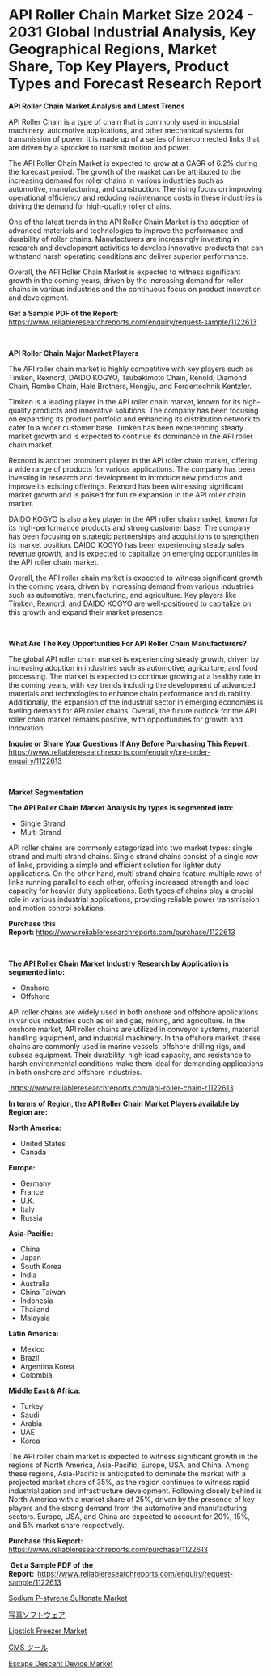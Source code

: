 <p><h1>API Roller Chain Market Size 2024 - 2031 Global Industrial Analysis, Key Geographical Regions, Market Share, Top Key Players, Product Types and Forecast Research Report</h1></p><p><strong>API Roller Chain Market Analysis and Latest Trends</strong></p>
<p><p>API Roller Chain is a type of chain that is commonly used in industrial machinery, automotive applications, and other mechanical systems for transmission of power. It is made up of a series of interconnected links that are driven by a sprocket to transmit motion and power.</p><p>The API Roller Chain Market is expected to grow at a CAGR of 6.2% during the forecast period. The growth of the market can be attributed to the increasing demand for roller chains in various industries such as automotive, manufacturing, and construction. The rising focus on improving operational efficiency and reducing maintenance costs in these industries is driving the demand for high-quality roller chains.</p><p>One of the latest trends in the API Roller Chain Market is the adoption of advanced materials and technologies to improve the performance and durability of roller chains. Manufacturers are increasingly investing in research and development activities to develop innovative products that can withstand harsh operating conditions and deliver superior performance.</p><p>Overall, the API Roller Chain Market is expected to witness significant growth in the coming years, driven by the increasing demand for roller chains in various industries and the continuous focus on product innovation and development.</p></p>
<p><strong>Get a Sample PDF of the Report:&nbsp;</strong> <a href="https://www.reliableresearchreports.com/enquiry/request-sample/1122613">https://www.reliableresearchreports.com/enquiry/request-sample/1122613</a></p>
<p>&nbsp;</p>
<p><strong>API Roller Chain Major Market Players</strong></p>
<p><p>The API roller chain market is highly competitive with key players such as Timken, Rexnord, DAIDO KOGYO, Tsubakimoto Chain, Renold, Diamond Chain, Rombo Chain, Hale Brothers, Hengjiu, and Fordertechnik Kentzler.</p><p>Timken is a leading player in the API roller chain market, known for its high-quality products and innovative solutions. The company has been focusing on expanding its product portfolio and enhancing its distribution network to cater to a wider customer base. Timken has been experiencing steady market growth and is expected to continue its dominance in the API roller chain market.</p><p>Rexnord is another prominent player in the API roller chain market, offering a wide range of products for various applications. The company has been investing in research and development to introduce new products and improve its existing offerings. Rexnord has been witnessing significant market growth and is poised for future expansion in the API roller chain market.</p><p>DAIDO KOGYO is also a key player in the API roller chain market, known for its high-performance products and strong customer base. The company has been focusing on strategic partnerships and acquisitions to strengthen its market position. DAIDO KOGYO has been experiencing steady sales revenue growth, and is expected to capitalize on emerging opportunities in the API roller chain market.</p><p>Overall, the API roller chain market is expected to witness significant growth in the coming years, driven by increasing demand from various industries such as automotive, manufacturing, and agriculture. Key players like Timken, Rexnord, and DAIDO KOGYO are well-positioned to capitalize on this growth and expand their market presence.</p></p>
<p>&nbsp;</p>
<p><strong>What Are The Key Opportunities For API Roller Chain Manufacturers?</strong></p>
<p><p>The global API roller chain market is experiencing steady growth, driven by increasing adoption in industries such as automotive, agriculture, and food processing. The market is expected to continue growing at a healthy rate in the coming years, with key trends including the development of advanced materials and technologies to enhance chain performance and durability. Additionally, the expansion of the industrial sector in emerging economies is fueling demand for API roller chains. Overall, the future outlook for the API roller chain market remains positive, with opportunities for growth and innovation.</p></p>
<p><strong>Inquire or Share Your Questions If Any Before Purchasing This Report:</strong> <a href="https://www.reliableresearchreports.com/enquiry/pre-order-enquiry/1122613">https://www.reliableresearchreports.com/enquiry/pre-order-enquiry/1122613</a></p>
<p>&nbsp;</p>
<p><strong>Market Segmentation</strong></p>
<p><strong>The API Roller Chain Market Analysis by types is segmented into:</strong></p>
<p><ul><li>Single Strand</li><li>Multi Strand</li></ul></p>
<p><p>API roller chains are commonly categorized into two market types: single strand and multi strand chains. Single strand chains consist of a single row of links, providing a simple and efficient solution for lighter duty applications. On the other hand, multi strand chains feature multiple rows of links running parallel to each other, offering increased strength and load capacity for heavier duty applications. Both types of chains play a crucial role in various industrial applications, providing reliable power transmission and motion control solutions.</p></p>
<p><strong>Purchase this Report:&nbsp;</strong><a href="https://www.reliableresearchreports.com/purchase/1122613">https://www.reliableresearchreports.com/purchase/1122613</a></p>
<p>&nbsp;</p>
<p><strong>The API Roller Chain Market Industry Research by Application is segmented into:</strong></p>
<p><ul><li>Onshore</li><li>Offshore</li></ul></p>
<p><p>API roller chains are widely used in both onshore and offshore applications in various industries such as oil and gas, mining, and agriculture. In the onshore market, API roller chains are utilized in conveyor systems, material handling equipment, and industrial machinery. In the offshore market, these chains are commonly used in marine vessels, offshore drilling rigs, and subsea equipment. Their durability, high load capacity, and resistance to harsh environmental conditions make them ideal for demanding applications in both onshore and offshore industries.</p></p>
<p><a href="https://www.reliableresearchreports.com/api-roller-chain-r1122613">&nbsp;https://www.reliableresearchreports.com/api-roller-chain-r1122613</a></p>
<p><strong>In terms of Region, the API Roller Chain Market Players available by Region are:</strong></p>
<p>
    <p> <strong> North America: </strong>
        <ul>
            <li>United States</li>
            <li>Canada</li>
        </ul>
        </p> 
    <p> <strong> Europe: </strong>
        <ul>
            <li>Germany</li>
            <li>France</li>
            <li>U.K.</li>
            <li>Italy</li>
            <li>Russia</li>
        </ul>
        </p> 
    <p> <strong> Asia-Pacific: </strong>
        <ul>
            <li>China</li>
            <li>Japan</li>
            <li>South Korea</li>
            <li>India</li>
            <li>Australia</li>
            <li>China Taiwan</li>
            <li>Indonesia</li>
            <li>Thailand</li>
            <li>Malaysia</li>
        </ul>
        </p> 
    <p> <strong> Latin America: </strong>
        <ul>
            <li>Mexico</li>
            <li>Brazil</li>
            <li>Argentina Korea</li>
            <li>Colombia</li>
        </ul>
        </p> 
    <p> <strong> Middle East & Africa: </strong>
        <ul>
            <li>Turkey</li>
            <li>Saudi</li>
            <li>Arabia</li>
            <li>UAE</li>
            <li>Korea</li>
        </ul>
    </p>
    </p>
<p><p>The API roller chain market is expected to witness significant growth in the regions of North America, Asia-Pacific, Europe, USA, and China. Among these regions, Asia-Pacific is anticipated to dominate the market with a projected market share of 35%, as the region continues to witness rapid industrialization and infrastructure development. Following closely behind is North America with a market share of 25%, driven by the presence of key players and the strong demand from the automotive and manufacturing sectors. Europe, USA, and China are expected to account for 20%, 15%, and 5% market share respectively.</p></p>
<p><strong>Purchase this Report: </strong><a href="https://www.reliableresearchreports.com/purchase/1122613">https://www.reliableresearchreports.com/purchase/1122613</a></p>
<p>&nbsp;<strong>Get a Sample PDF of the Report:&nbsp;&nbsp;</strong><a href="https://www.reliableresearchreports.com/enquiry/request-sample/1122613">https://www.reliableresearchreports.com/enquiry/request-sample/1122613</a></p>
<p><strong></strong></p>
<p><p><a href="https://issuu.com/reportprime-2/docs/sodium-p-styrene-sulfonate-market-size-2030.pptx">Sodium P-styrene Sulfonate Market</a></p><p><a href="https://github.com/ReganWisoky2023/Market-Research-Report-List-1/blob/main/571470546256.md">写真ソフトウェア</a></p><p><a href="https://github.com/shotows/Market-Research-Report-List-2/blob/main/lipstick-freezer-market.md">Lipstick Freezer Market</a></p><p><a href="https://github.com/cbigkbh02719/Market-Research-Report-List-1/blob/main/391263146255.md">CMS ツール</a></p><p><a href="https://github.com/Sinjinluong3e0awx2m195k76/Market-Research-Report-List-2/blob/main/escape-descent-device-market.md">Escape Descent Device Market</a></p></p>